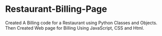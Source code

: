 # Restaurant-Billing-Page
Created A Billing code for a Restaurant using Python Classes and Objects.  Then Created Web page for Billing Using JavaScript, CSS and Html.
